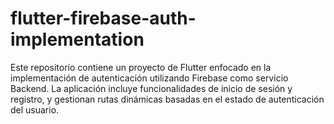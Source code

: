 # flutter-firebase-auth-implementation
Este repositorio contiene un proyecto de Flutter enfocado en la implementación de autenticación utilizando Firebase como servicio Backend. La aplicación incluye funcionalidades de inicio de sesión y registro, y gestionan rutas dinámicas basadas en el estado de autenticación del usuario.
